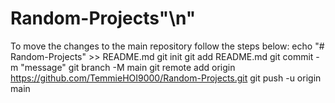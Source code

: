 # Random-Projects"\n"
To move the changes to the main repository follow the steps below:
echo "# Random-Projects" >> README.md
git init
git add README.md
git commit -m "message"
git branch -M main
git remote add origin https://github.com/TemmieHOI9000/Random-Projects.git
git push -u origin main
